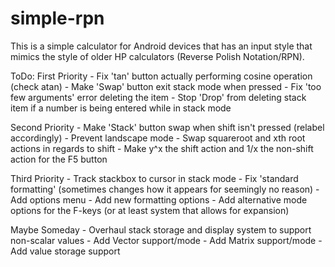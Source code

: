 # simple-rpn

This is a simple calculator for Android devices that has an input style that mimics the style of older HP calculators (Reverse Polish Notation/RPN).

ToDo:
  First Priority
    - Fix 'tan' button actually performing cosine operation (check atan)
    - Make 'Swap' button exit stack mode when pressed
    - Fix 'too few arguments' error deleting the item
    - Stop 'Drop' from deleting stack item if a number is being entered while in stack mode
  
  Second Priority
    - Make 'Stack' button swap when shift isn't pressed (relabel accordingly)
    - Prevent landscape mode
    - Swap squareroot and xth root actions in regards to shift
    - Make y^x the shift action and 1/x the non-shift action for the F5 button
    
  Third Priority
    - Track stackbox to cursor in stack mode
    - Fix 'standard formatting' (sometimes changes how it appears for seemingly no reason)
    - Add options menu
    - Add new formatting options
    - Add alternative mode options for the F-keys (or at least system that allows for expansion)
    
  Maybe Someday
    - Overhaul stack storage and display system to support non-scalar values
    - Add Vector support/mode
    - Add Matrix support/mode
    - Add value storage support
